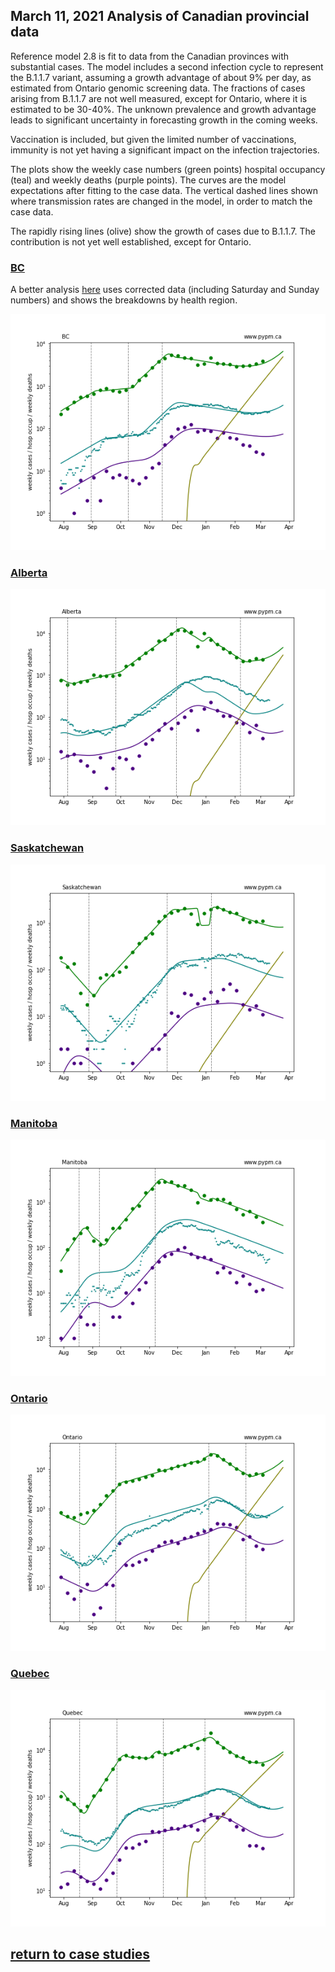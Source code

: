 ## March 11, 2021 Analysis of Canadian provincial data

Reference model 2.8 is fit to data from the Canadian provinces with substantial cases.
The model includes a second infection cycle to represent the B.1.1.7 variant, assuming a growth
advantage of about 9% per day, as estimated from Ontario genomic screening data.
The fractions of cases arising from B.1.1.7 are not well measured, except for Ontario, where
it is estimated to be 30-40%.
The unknown prevalence and growth advantage leads to significant uncertainty in forecasting growth in the
coming weeks.

Vaccination is included, but given the limited number of vaccinations, immunity is not yet having a significant impact on
the infection trajectories.

The plots show the weekly case numbers (green points)
hospital occupancy (teal) and weekly deaths (purple points).
The curves are the model expectations after fitting to the case data.
The vertical dashed lines shown where transmission rates are changed in the model, in order to match the case data.

The rapidly rising lines (olive) show the growth of cases due to B.1.1.7.
The contribution is not yet well established, except for Ontario.

### [BC](img/bc_2_8_0311.pdf)

A better analysis [here](../bc20210309) uses corrected data (including Saturday and Sunday numbers) and shows
the breakdowns by health region.

![bc](img/bc_2_8_0311.png)

### [Alberta](img/ab_2_8_0311.pdf)

![ab](img/ab_2_8_0311.png)

### [Saskatchewan](img/sk_2_8_0311.pdf)

![sk](img/sk_2_8_0311.png)

### [Manitoba](img/mb_2_8_0311.pdf)

![mb](img/mb_2_8_0311.png)

### [Ontario](img/on_2_8_0311.pdf)

![on](img/on_2_8_0311.png)

### [Quebec](img/qc_2_8_0311.pdf)

![qc](img/qc_2_8_0311.png)


## [return to case studies](../index.md)

